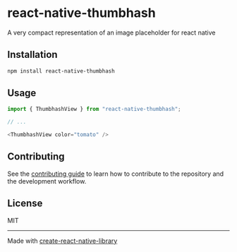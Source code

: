# react-native-thumbhash

A very compact representation of an image placeholder for react native

## Installation

```sh
npm install react-native-thumbhash
```

## Usage


```js
import { ThumbhashView } from "react-native-thumbhash";

// ...

<ThumbhashView color="tomato" />
```


## Contributing

See the [contributing guide](CONTRIBUTING.md) to learn how to contribute to the repository and the development workflow.

## License

MIT

---

Made with [create-react-native-library](https://github.com/callstack/react-native-builder-bob)

